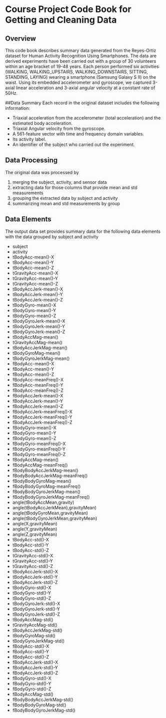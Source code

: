 # Course Project Code Book for Getting and Cleaning Data

## Overview
This code book describes summary data generated from the Reyes-Ortiz dataset for Human Activity Recognition Using Smartphones.  The data are derived experiments have been carried out with a group of 30 volunteers within an age bracket of 19-48 years. Each person performed six activities (WALKING, WALKING_UPSTAIRS, WALKING_DOWNSTAIRS, SITTING, STANDING, LAYING) wearing a smartphone (Samsung Galaxy S II) on the waist.  Using its embedded accelerometer and gyroscope, we captured 3-axial linear acceleration and 3-axial angular velocity at a constant rate of 50Hz.

##Data Summary
Each record in the original dataset includes the following information:

* Triaxial acceleration from the accelerometer (total acceleration) and the estimated body acceleration.
* Triaxial Angular velocity from the gyroscope. 
* A 561-feature vector with time and frequency domain variables. 
* Its activity label. 
* An identifier of the subject who carried out the experiment.

## Data Processing
The original data was processed by 
1. merging the subject, activity, and sensor data
2. extracting data for those columns that provide mean and std measurements
3. grouping the extracted data by subject and activity
4. summarizing mean and std measurements by group

## Data Elements
The output data set provides summary data for the following data elements with the data grouped by subject and activity

* subject
* activity
* tBodyAcc-mean()-X                    
* tBodyAcc-mean()-Y                   
* tBodyAcc-mean()-Z                    
* tGravityAcc-mean()-X                
* tGravityAcc-mean()-Y                 
* tGravityAcc-mean()-Z                
* tBodyAccJerk-mean()-X               
* tBodyAccJerk-mean()-Y               
* tBodyAccJerk-mean()-Z                
* tBodyGyro-mean()-X                  
* tBodyGyro-mean()-Y                   
* tBodyGyro-mean()-Z                  
* tBodyGyroJerk-mean()-X               
* tBodyGyroJerk-mean()-Y              
* tBodyGyroJerk-mean()-Z               
* tBodyAccMag-mean()                  
* tGravityAccMag-mean()                
* tBodyAccJerkMag-mean()              
* tBodyGyroMag-mean()                  
* tBodyGyroJerkMag-mean()             
* fBodyAcc-mean()-X                    
* fBodyAcc-mean()-Y                   
* fBodyAcc-mean()-Z                    
* fBodyAcc-meanFreq()-X               
* fBodyAcc-meanFreq()-Y                
* fBodyAcc-meanFreq()-Z               
* fBodyAccJerk-mean()-X                
* fBodyAccJerk-mean()-Y               
* fBodyAccJerk-mean()-Z                
* fBodyAccJerk-meanFreq()-X           
* fBodyAccJerk-meanFreq()-Y           
* fBodyAccJerk-meanFreq()-Z           
* fBodyGyro-mean()-X                   
* fBodyGyro-mean()-Y                  
* fBodyGyro-mean()-Z                   
* fBodyGyro-meanFreq()-X              
* fBodyGyro-meanFreq()-Y               
* fBodyGyro-meanFreq()-Z              
* fBodyAccMag-mean()                   
* fBodyAccMag-meanFreq()              
* fBodyBodyAccJerkMag-mean()           
* fBodyBodyAccJerkMag-meanFreq()      
* fBodyBodyGyroMag-mean()              
* fBodyBodyGyroMag-meanFreq()         
* fBodyBodyGyroJerkMag-mean()          
* fBodyBodyGyroJerkMag-meanFreq()     
* angle(tBodyAccMean,gravity)          
* angle(tBodyAccJerkMean),gravityMean)
* angle(tBodyGyroMean,gravityMean)     
* angle(tBodyGyroJerkMean,gravityMean)
* angle(X,gravityMean)                 
* angle(Y,gravityMean)                
* angle(Z,gravityMean)                 
* tBodyAcc-std()-X                    
* tBodyAcc-std()-Y                     
* tBodyAcc-std()-Z                    
* tGravityAcc-std()-X                  
* tGravityAcc-std()-Y                 
* tGravityAcc-std()-Z                  
* tBodyAccJerk-std()-X                
* tBodyAccJerk-std()-Y                
* tBodyAccJerk-std()-Z                
* tBodyGyro-std()-X                    
* tBodyGyro-std()-Y                   
* tBodyGyro-std()-Z                    
* tBodyGyroJerk-std()-X               
* tBodyGyroJerk-std()-Y                
* tBodyGyroJerk-std()-Z               
* tBodyAccMag-std()                    
* tGravityAccMag-std()                
* tBodyAccJerkMag-std()                
* tBodyGyroMag-std()                  
* tBodyGyroJerkMag-std()               
* fBodyAcc-std()-X                    
* fBodyAcc-std()-Y                     
* fBodyAcc-std()-Z                    
* fBodyAccJerk-std()-X                 
* fBodyAccJerk-std()-Y                
* fBodyAccJerk-std()-Z                 
* fBodyGyro-std()-X                   
* fBodyGyro-std()-Y                    
* fBodyGyro-std()-Z                   
* fBodyAccMag-std()                    
* fBodyBodyAccJerkMag-std()           
* fBodyBodyGyroMag-std()               
* fBodyBodyGyroJerkMag-std()   
